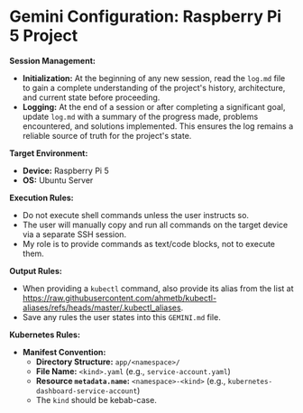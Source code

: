 # Gemini Configuration: Raspberry Pi 5 Project

**Session Management:**

- **Initialization:** At the beginning of any new session, read the `log.md` file to gain a complete understanding of the project's history, architecture, and current state before proceeding.
- **Logging:** At the end of a session or after completing a significant goal, update `log.md` with a summary of the progress made, problems encountered, and solutions implemented. This ensures the log remains a reliable source of truth for the project's state.

**Target Environment:**

- **Device:** Raspberry Pi 5
- **OS:** Ubuntu Server

**Execution Rules:**

- Do not execute shell commands unless the user instructs so.
- The user will manually copy and run all commands on the target device via a separate SSH session.
- My role is to provide commands as text/code blocks, not to execute them.

**Output Rules:**

- When providing a `kubectl` command, also provide its alias from the list at https://raw.githubusercontent.com/ahmetb/kubectl-aliases/refs/heads/master/.kubectl_aliases.
- Save any rules the user states into this `GEMINI.md` file.

**Kubernetes Rules:**

- **Manifest Convention:**
    - **Directory Structure:** `app/<namespace>/`
    - **File Name:** `<kind>.yaml` (e.g., `service-account.yaml`)
    - **Resource `metadata.name`:** `<namespace>-<kind>` (e.g., `kubernetes-dashboard-service-account`)
    - The `kind` should be kebab-case.
